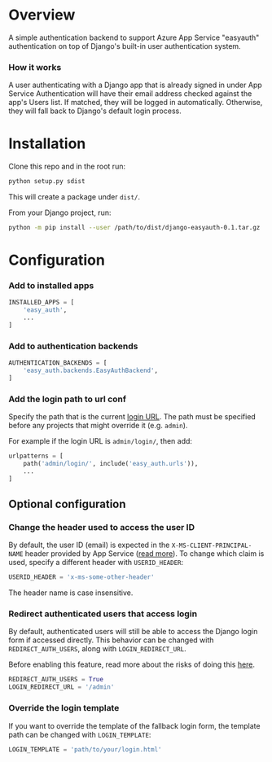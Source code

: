 # Overview

A simple authentication backend to support Azure App Service "easyauth" authentication on top of Django's built-in user authentication system.

### How it works

A user authenticating with a Django app that is already signed in under App Service Authentication will have their email address checked against the app's Users list. If matched, they will be logged in automatically. Otherwise, they will fall back to Django's default login process.

# Installation

Clone this repo and in the root run:
```sh
python setup.py sdist
```

This will create a package under `dist/`.

From your Django project, run:
```sh
python -m pip install --user /path/to/dist/django-easyauth-0.1.tar.gz
```

# Configuration

### Add to installed apps

```py
INSTALLED_APPS = [
    'easy_auth',
    ...
]
```

### Add to authentication backends
```py
AUTHENTICATION_BACKENDS = [
    'easy_auth.backends.EasyAuthBackend',
]
```

### Add the login path to url conf

Specify the path that is the current [login URL](https://docs.djangoproject.com/en/4.0/ref/settings/#login-url). The path must be specified before any projects that might override it (e.g. `admin`).

For example if the login URL is `admin/login/`, then add:

```py
urlpatterns = [
    path('admin/login/', include('easy_auth.urls')),
    ...
]
```

## Optional configuration

### Change the header used to access the user ID

By default, the user ID (email) is expected in the `X-MS-CLIENT-PRINCIPAL-NAME` header provided by App Service ([read more](https://docs.microsoft.com/en-us/azure/app-service/configure-authentication-user-identities)). To change which claim is used, specify a different header with `USERID_HEADER`:

```py
USERID_HEADER = 'x-ms-some-other-header'
```

The header name is case insensitive.

### Redirect authenticated users that access login

By default, authenticated users will still be able to access the Django login form if accessed directly. This behavior can be changed with `REDIRECT_AUTH_USERS`, along with `LOGIN_REDIRECT_URL`.

Before enabling this feature, read more about the risks of doing this [here](https://docs.djangoproject.com/en/4.0/topics/auth/default/#django.contrib.auth.views.LoginView.redirect_authenticated_user).

```py
REDIRECT_AUTH_USERS = True
LOGIN_REDIRECT_URL = '/admin'
```

### Override the login template

If you want to override the template of the fallback login form, the template path can be changed with `LOGIN_TEMPLATE`:

```py
LOGIN_TEMPLATE = 'path/to/your/login.html'
```

